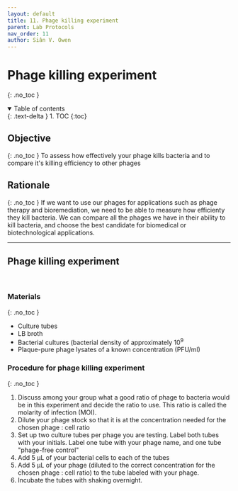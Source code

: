 ```yaml
---
layout: default
title: 11. Phage killing experiment
parent: Lab Protocols
nav_order: 11
author: Siân V. Owen
---
```


# Phage killing experiment
{: .no_toc }

<details open markdown="block">
  <summary>
    Table of contents
  </summary>
  {: .text-delta }
1. TOC
{:toc}
</details>


## Objective
{: .no_toc }
To assess how effectively your phage kills bacteria and to compare it's killing efficiency to other phages

## Rationale
{: .no_toc }
If we want to use our phages for applications such as phage therapy and bioremediation, we need to be able to measure how efficienty they kill bacteria. We can compare all the phages we have in their ability to kill bacteria, and choose the best candidate for biomedical or biotechnological applications.

---

## Phage killing experiment
<br>

### Materials
{: .no_toc }

- Culture tubes
- LB broth
- Bacterial cultures (bacterial density of approximately 10<sup>9</sup>
- Plaque-pure phage lysates of a known concentration (PFU/ml)

### Procedure for phage killing experiment
{: .no_toc }

1. Discuss among your group what a good ratio of phage to bacteria would be in this experiment and decide the ratio to use. This ratio is called the molarity of infection (MOI).
2. Dilute your phage stock so that it is at the concentration needed for the chosen phage : cell ratio
3. Set up two culture tubes per phage you are testing. Label both tubes with your initials. Label one tube with your phage name, and one tube "phage-free control"
4. Add 5 µL of your bacterial cells to each of the tubes
5. Add 5 µL of your phage (diluted to the correct concentration for the chosen phage : cell ratio) to the tube labeled with your phage.
6. Incubate the tubes with shaking overnight.
